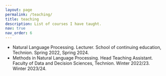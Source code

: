 ```yaml
---
layout: page
permalink: /teaching/
title: teaching
description: List of courses I have taught.
nav: true
nav_order: 6
---
```


[comment]: <> (For now, this page is assumed to be a static description of your courses. You can convert it to a collection similar to `_projects/` so that you can have a dedicated page for each course.)

[comment]: <> (Organize your courses by years, topics, or universities, however you like!)

* Natural Language Processing. Lecturer. School of continuing education, Technion. Spring 2022, Spring 2024.
* Methods in Natural Language Processing. Head Teaching Assistant. Faculty of Data and Decision Sciences, Technion. Winter 2022/23. Winter 2023/24.